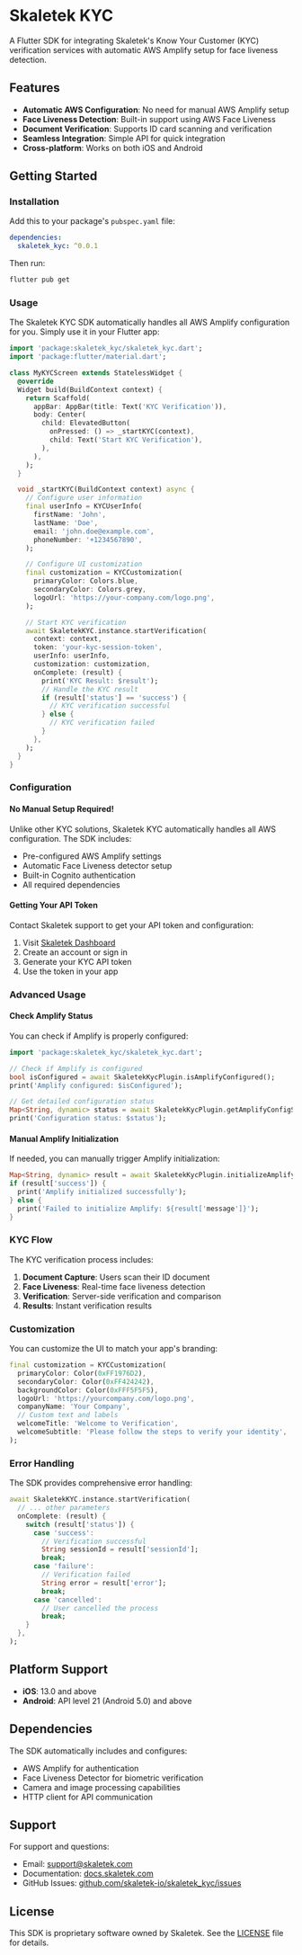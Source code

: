 # Skaletek KYC

A Flutter SDK for integrating Skaletek's Know Your Customer (KYC) verification services with automatic AWS Amplify setup for face liveness detection.

## Features

- **Automatic AWS Configuration**: No need for manual AWS Amplify setup
- **Face Liveness Detection**: Built-in support using AWS Face Liveness
- **Document Verification**: Supports ID card scanning and verification
- **Seamless Integration**: Simple API for quick integration
- **Cross-platform**: Works on both iOS and Android

## Getting Started

### Installation

Add this to your package's `pubspec.yaml` file:

```yaml
dependencies:
  skaletek_kyc: ^0.0.1
```

Then run:

```bash
flutter pub get
```

### Usage

The Skaletek KYC SDK automatically handles all AWS Amplify configuration for you. Simply use it in your Flutter app:

```dart
import 'package:skaletek_kyc/skaletek_kyc.dart';
import 'package:flutter/material.dart';

class MyKYCScreen extends StatelessWidget {
  @override
  Widget build(BuildContext context) {
    return Scaffold(
      appBar: AppBar(title: Text('KYC Verification')),
      body: Center(
        child: ElevatedButton(
          onPressed: () => _startKYC(context),
          child: Text('Start KYC Verification'),
        ),
      ),
    );
  }

  void _startKYC(BuildContext context) async {
    // Configure user information
    final userInfo = KYCUserInfo(
      firstName: 'John',
      lastName: 'Doe',
      email: 'john.doe@example.com',
      phoneNumber: '+1234567890',
    );

    // Configure UI customization
    final customization = KYCCustomization(
      primaryColor: Colors.blue,
      secondaryColor: Colors.grey,
      logoUrl: 'https://your-company.com/logo.png',
    );

    // Start KYC verification
    await SkaletekKYC.instance.startVerification(
      context: context,
      token: 'your-kyc-session-token',
      userInfo: userInfo,
      customization: customization,
      onComplete: (result) {
        print('KYC Result: $result');
        // Handle the KYC result
        if (result['status'] == 'success') {
          // KYC verification successful
        } else {
          // KYC verification failed
        }
      },
    );
  }
}
```

### Configuration

#### No Manual Setup Required!

Unlike other KYC solutions, Skaletek KYC automatically handles all AWS configuration. The SDK includes:

- Pre-configured AWS Amplify settings
- Automatic Face Liveness detector setup
- Built-in Cognito authentication
- All required dependencies

#### Getting Your API Token

Contact Skaletek support to get your API token and configuration:

1. Visit [Skaletek Dashboard](https://dashboard.skaletek.com)
2. Create an account or sign in
3. Generate your KYC API token
4. Use the token in your app

### Advanced Usage

#### Check Amplify Status

You can check if Amplify is properly configured:

```dart
import 'package:skaletek_kyc/skaletek_kyc.dart';

// Check if Amplify is configured
bool isConfigured = await SkaletekKycPlugin.isAmplifyConfigured();
print('Amplify configured: $isConfigured');

// Get detailed configuration status
Map<String, dynamic> status = await SkaletekKycPlugin.getAmplifyConfigStatus();
print('Configuration status: $status');
```

#### Manual Amplify Initialization

If needed, you can manually trigger Amplify initialization:

```dart
Map<String, dynamic> result = await SkaletekKycPlugin.initializeAmplify();
if (result['success']) {
  print('Amplify initialized successfully');
} else {
  print('Failed to initialize Amplify: ${result['message']}');
}
```

### KYC Flow

The KYC verification process includes:

1. **Document Capture**: Users scan their ID document
2. **Face Liveness**: Real-time face liveness detection
3. **Verification**: Server-side verification and comparison
4. **Results**: Instant verification results

### Customization

You can customize the UI to match your app's branding:

```dart
final customization = KYCCustomization(
  primaryColor: Color(0xFF1976D2),
  secondaryColor: Color(0xFF424242),
  backgroundColor: Color(0xFFF5F5F5),
  logoUrl: 'https://yourcompany.com/logo.png',
  companyName: 'Your Company',
  // Custom text and labels
  welcomeTitle: 'Welcome to Verification',
  welcomeSubtitle: 'Please follow the steps to verify your identity',
);
```

### Error Handling

The SDK provides comprehensive error handling:

```dart
await SkaletekKYC.instance.startVerification(
  // ... other parameters
  onComplete: (result) {
    switch (result['status']) {
      case 'success':
        // Verification successful
        String sessionId = result['sessionId'];
        break;
      case 'failure':
        // Verification failed
        String error = result['error'];
        break;
      case 'cancelled':
        // User cancelled the process
        break;
    }
  },
);
```

## Platform Support

- **iOS**: 13.0 and above
- **Android**: API level 21 (Android 5.0) and above

## Dependencies

The SDK automatically includes and configures:

- AWS Amplify for authentication
- Face Liveness Detector for biometric verification
- Camera and image processing capabilities
- HTTP client for API communication

## Support

For support and questions:

- Email: support@skaletek.com
- Documentation: [docs.skaletek.com](https://docs.skaletek.com)
- GitHub Issues: [github.com/skaletek-io/skaletek_kyc/issues](https://github.com/skaletek-io/skaletek_kyc/issues)

## License

This SDK is proprietary software owned by Skaletek. See the [LICENSE](LICENSE) file for details.
